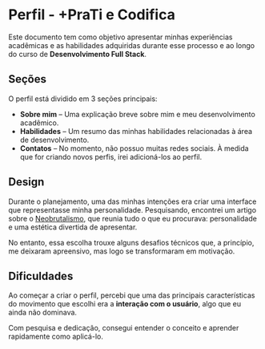 # Perfil - +PraTi e Codifica  

Este documento tem como objetivo apresentar minhas experiências acadêmicas e as habilidades adquiridas durante esse processo e ao longo do curso de **Desenvolvimento Full Stack**.

## Seções  

O perfil está dividido em 3 seções principais:

- **Sobre mim** – Uma explicação breve sobre mim e meu desenvolvimento acadêmico.  
- **Habilidades** – Um resumo das minhas habilidades relacionadas à área de desenvolvimento.  
- **Contatos** – No momento, não possuo muitas redes sociais. À medida que for criando novos perfis, irei adicioná-los ao perfil.

## Design  

Durante o planejamento, uma das minhas intenções era criar uma interface que representasse minha personalidade. Pesquisando, encontrei um artigo sobre o [Neobrutalismo](https://www.nngroup.com/articles/neobrutalism/), que reunia tudo o que eu procurava: personalidade e uma estética divertida de apresentar.  

No entanto, essa escolha trouxe alguns desafios técnicos que, a princípio, me deixaram apreensivo, mas logo se transformaram em motivação.

## Dificuldades  

Ao começar a criar o perfil, percebi que uma das principais características do movimento que escolhi era a **interação com o usuário**, algo que eu ainda não dominava.  

Com pesquisa e dedicação, consegui entender o conceito e aprender rapidamente como aplicá-lo.
